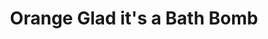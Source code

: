 ---
title: "Orange Glad it's a Bath Bomb"
cover: https://res.cloudinary.com/elijahskinner/image/upload/v1541740494/Huny-b/orange.png
cover_alt: ""
cover_caption: ""
cover_link: https://en.wikisource.org/wiki/The_Lady_of_Shalott_(1842)
cover_title: ""
cover_width: 351
thumbnail: https://res.cloudinary.com/elijahskinner/image/upload/v1541740494/Huny-b/orange.png
description: >-
               
article_class: 
nocopy: true
---